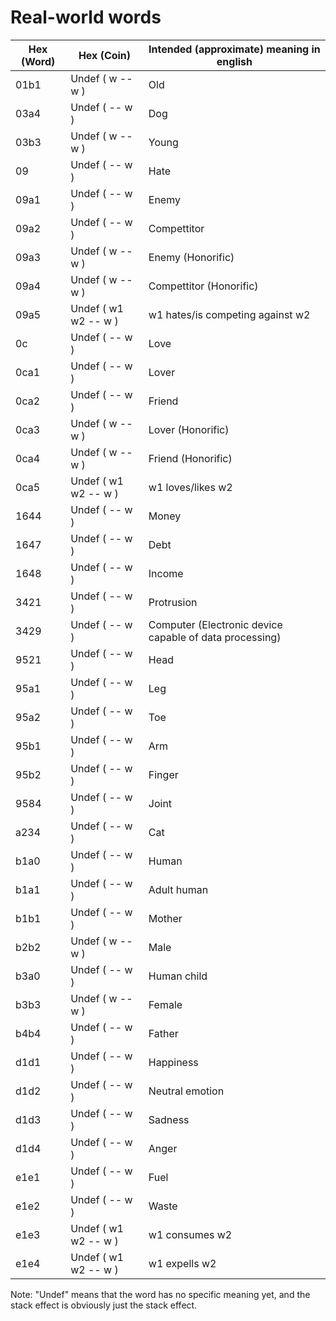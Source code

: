 # Real-world words

Hex (Word) | Hex (Coin)                              | Intended (approximate) meaning in english
---------- | --------------------------------------- | --------------------------------------------------------------------
01b1       | Undef ( w -- w )                        | Old
03a4       | Undef ( -- w )                          | Dog
03b3       | Undef ( w -- w )                        | Young
09         | Undef ( -- w )                          | Hate
09a1       | Undef ( -- w )                          | Enemy
09a2       | Undef ( -- w )                          | Compettitor
09a3       | Undef ( w -- w )                        | Enemy (Honorific)
09a4       | Undef ( w -- w )                        | Compettitor (Honorific)
09a5       | Undef ( w1 w2 -- w )                    | w1 hates/is competing against w2
0c         | Undef ( -- w )                          | Love
0ca1       | Undef ( -- w )                          | Lover
0ca2       | Undef ( -- w )                          | Friend
0ca3       | Undef ( w -- w )                        | Lover (Honorific)
0ca4       | Undef ( w -- w )                        | Friend (Honorific)
0ca5       | Undef ( w1 w2 -- w )                    | w1 loves/likes w2
1644       | Undef ( -- w )                          | Money
1647       | Undef ( -- w )                          | Debt
1648       | Undef ( -- w )                          | Income
3421       | Undef ( -- w )                          | Protrusion
3429       | Undef ( -- w )                          | Computer (Electronic device capable of data processing)
9521       | Undef ( -- w )                          | Head
95a1       | Undef ( -- w )                          | Leg
95a2       | Undef ( -- w )                          | Toe
95b1       | Undef ( -- w )                          | Arm
95b2       | Undef ( -- w )                          | Finger
9584       | Undef ( -- w )                          | Joint
a234       | Undef ( -- w )                          | Cat
b1a0       | Undef ( -- w )                          | Human
b1a1       | Undef ( -- w )                          | Adult human
b1b1       | Undef ( -- w )                          | Mother
b2b2       | Undef ( w -- w )                        | Male
b3a0       | Undef ( -- w )                          | Human child
b3b3       | Undef ( w -- w )                        | Female
b4b4       | Undef ( -- w )                          | Father
d1d1       | Undef ( -- w )                          | Happiness
d1d2       | Undef ( -- w )                          | Neutral emotion
d1d3       | Undef ( -- w )                          | Sadness
d1d4       | Undef ( -- w )                          | Anger
e1e1       | Undef ( -- w )                          | Fuel
e1e2       | Undef ( -- w )                          | Waste
e1e3       | Undef ( w1 w2 -- w )                    | w1 consumes w2
e1e4       | Undef ( w1 w2 -- w )                    | w1 expells w2

Note: "Undef" means that the word has no specific meaning yet, and the stack effect is obviously just the stack effect.
